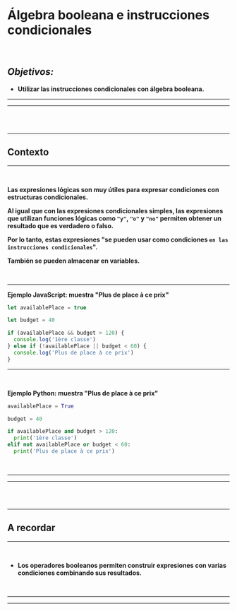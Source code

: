 # **Álgebra booleana e instrucciones condicionales**

<br>

## **_Objetivos:_**

- **Utilizar las instrucciones condicionales con álgebra booleana.**

---

---

<br>

<br>

---

## **Contexto**

---

<br>

**Las expresiones lógicas son muy útiles para expresar condiciones con estructuras condicionales.**

**Al igual que con las expresiones condicionales simples, las expresiones que utilizan funciones lógicas como `"y"`, `"o"` y `"no"` permiten obtener un resultado que es verdadero o falso.**

**Por lo tanto, estas expresiones "se pueden usar como condiciones `en las instrucciones condicionales`".**

**También se pueden almacenar en variables.**

<br>

---

**Ejemplo JavaScript: muestra "Plus de place à ce prix"**

```js
let availablePlace = true

let budget = 40

if (availablePlace && budget > 120) {
  console.log('1ère classe')
} else if (!availablePlace || budget < 60) {
  console.log('Plus de place à ce prix')
}
```

---

<br>

**Ejemplo Python: muestra "Plus de place à ce prix"**

```Python
availablePlace = True

budget = 40

if availablePlace and budget > 120:
  print('1ère classe')
elif not availablePlace or budget < 60:
  print('Plus de place à ce prix')
```

<br>

---

---

<br>

<br>

---

## **A recordar**

---

<br>

- **Los operadores booleanos permiten construir expresiones con varias condiciones combinando sus resultados.**

<br>

---

---
